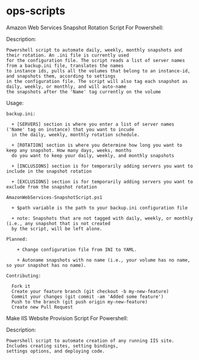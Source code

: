 ops-scripts
===========

Amazon Web Services Snapshot Rotation Script For Powershell:
  
  Description:
  
    Powershell script to automate daily, weekly, monthly snapshots and their rotation. An .ini file is currently used
    for the configuration file. The script reads a list of server names from a backup.ini file, translates the names
    to instance ids, pulls all the volumes that belong to an instance-id, and snapshots them, according to settings
    in the configuration file. The script will also tag each snapshot as daily, weekly, or monthly, and will auto-name
    the snapshots after the 'Name' tag currently on the volume
  Usage:
  
    backup.ini:
    
      + [SERVERS] section is where you enter a list of server names ('Name' tag on instance) that you want to incude
      in the daily, weekly, monthly rotation schedule. 
      
      + [ROTATION] section is where you determine how long you want to keep any snapshot. How many days, weeks, months
      do you want to keep your daily, weekly, and monthly snapshots
      
      + [INCLUSIONS] section is for temporarily adding servers you want to include in the snapshot rotation
      
      + [EXCLUSIONS] section is for temporarily adding servers you want to exclude from the snapshot rotation
      
    AmazonWebServices-SnapshotScript.ps1
    
      + $path variable is the path to your backup.ini configuration file
      
      + note: Snapshots that are not tagged with daily, weekly, or monthly (i.e., any snapshot that is not created
      by the script, will be left alone. 
      
    Planned:
    
        + Change configuration file from INI to YAML.
        
        + Autoname snapshots with no name (i.e., your volume has no name, so your snapshot has no name). 
        
    Contributing:

      Fork it
      Create your feature branch (git checkout -b my-new-feature)
      Commit your changes (git commit -am 'Added some feature')
      Push to the branch (git push origin my-new-feature)
      Create new Pull Request
    
Make IIS Website Provision Script For Powershell:

  Description:
  
    Powershell script to automate creation of any running IIS site. Includes creating sites, setting bindings,
    settings options, and deploying code. 
               

